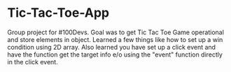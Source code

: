 # Tic-Tac-Toe-App

Group project for #100Devs. Goal was to get Tic Tac Toe Game operational and store elements in object. Learned a few things
like how to set up a win condition using 2D array. Also learned you have set up a click event and have the function
get the target info e/o using the "event" function directly in the click event. 

